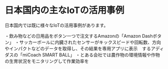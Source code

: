 # 日本国内の主なIoTの活用事例

日本国内では既に様々なIoTの活用事例があります。

・飲み物などの日用品をボタン一つで注文するAmazonの「Amazon Dashボタン」
・サッカーボールに内臓されたセンサーがキックスピードや回転数、方向やインパクトなどのデータを取得し、その結果を専用アプリに表示　するアディダスの「miCoach SMART BALL」
・とある会社では農作物の環境情報や作物の生育状況をモニタリングして作業効率を